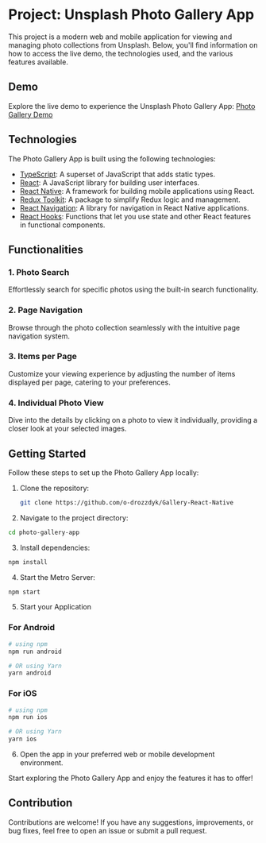 # Project: Unsplash Photo Gallery App

This project is a modern web and mobile application for viewing and managing photo collections from Unsplash. Below, you'll find information on how to access the live demo, the technologies used, and the various features available.

## Demo

Explore the live demo to experience the Unsplash Photo Gallery App: [Photo Gallery Demo](https://drive.google.com/file/d/1a65bpw5BxQF2kYaczGgKq1vpGAv7i3Av/view?usp=drive_link)

## Technologies

The Photo Gallery App is built using the following technologies:

- [TypeScript](https://www.typescriptlang.org/): A superset of JavaScript that adds static types.
- [React](https://reactjs.org/): A JavaScript library for building user interfaces.
- [React Native](https://reactnative.dev/): A framework for building mobile applications using React.
- [Redux Toolkit](https://redux-toolkit.js.org/): A package to simplify Redux logic and management.
- [React Navigation](https://reactnavigation.org/): A library for navigation in React Native applications.
- [React Hooks](https://reactjs.org/docs/hooks-intro.html): Functions that let you use state and other React features in functional components.

## Functionalities

### 1. Photo Search

Effortlessly search for specific photos using the built-in search functionality.

### 2. Page Navigation

Browse through the photo collection seamlessly with the intuitive page navigation system.

### 3. Items per Page

Customize your viewing experience by adjusting the number of items displayed per page, catering to your preferences.

### 4. Individual Photo View

Dive into the details by clicking on a photo to view it individually, providing a closer look at your selected images.

## Getting Started

Follow these steps to set up the Photo Gallery App locally:

1. Clone the repository:
   ```bash
   git clone https://github.com/o-drozzdyk/Gallery-React-Native

2. Navigate to the project directory:
  ```bash
  cd photo-gallery-app
  ```

3. Install dependencies:
  ```bash
  npm install
  ```

4. Start the Metro Server:
  ```bash
  npm start
  ```

5. Start your Application

### For Android

  ```bash
  # using npm
  npm run android

  # OR using Yarn
  yarn android
  ```

  ### For iOS

  ```bash
  # using npm
  npm run ios

  # OR using Yarn
  yarn ios
  ```

6. Open the app in your preferred web or mobile development environment.

Start exploring the Photo Gallery App and enjoy the features it has to offer!

## Contribution

Contributions are welcome! If you have any suggestions, improvements, or bug fixes, feel free to open an issue or submit a pull request.
